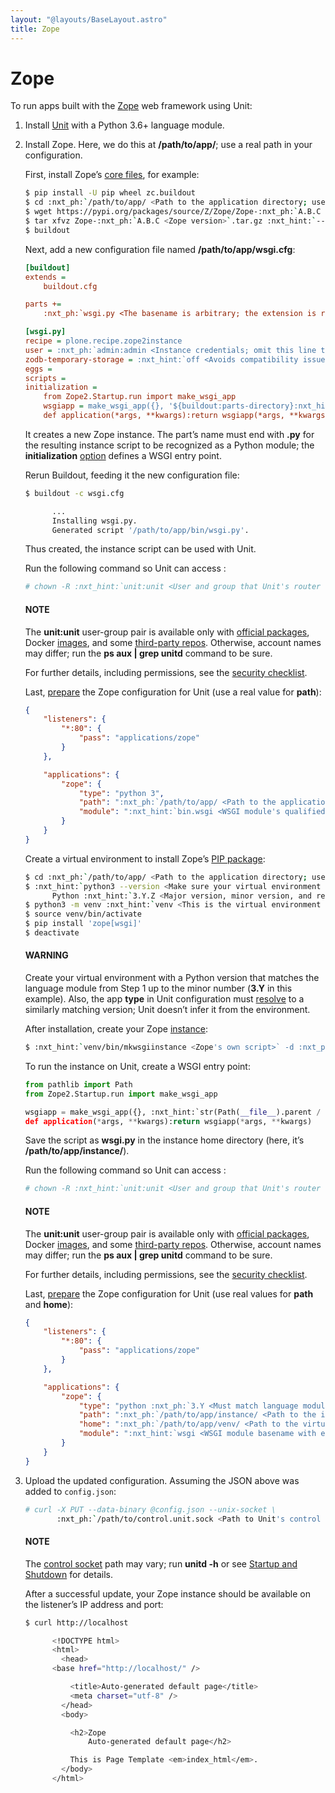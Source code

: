 ```yaml
---
layout: "@layouts/BaseLayout.astro"
title: Zope
---
```

# Zope

To run apps built with the [Zope](https://www.zope.dev/) web framework using
Unit:

1. Install [Unit](../installation.md#installation-precomp-pkgs) with a Python 3.6+ language module.
2. Install Zope.  Here, we do this at **/path/to/app/**; use a real path
   in your configuration.

   First, install Zope’s [core files](https://zope.readthedocs.io/en/latest/INSTALL.html#installing-zope-with-zc-buildout),
   for example:
   ```bash
   $ pip install -U pip wheel zc.buildout
   $ cd :nxt_ph:`/path/to/app/ <Path to the application directory; use a real path in your configuration>`
   $ wget https://pypi.org/packages/source/Z/Zope/Zope-:nxt_ph:`A.B.C <Zope version>`.tar.gz
   $ tar xfvz Zope-:nxt_ph:`A.B.C <Zope version>`.tar.gz :nxt_hint:`--strip-components <Avoids creating a redundant subdirectory>`=1
   $ buildout
   ```

   Next, add a new configuration file named
   **/path/to/app/wsgi.cfg**:
   ```cfg
   [buildout]
   extends =
       buildout.cfg

   parts +=
       :nxt_ph:`wsgi.py <The basename is arbitrary; the extension is required to make the resulting Python module discoverable>`

   [wsgi.py]
   recipe = plone.recipe.zope2instance
   user = :nxt_ph:`admin:admin <Instance credentials; omit this line to configure them interactively>`
   zodb-temporary-storage = :nxt_hint:`off <Avoids compatibility issues>`
   eggs =
   scripts =
   initialization =
       from Zope2.Startup.run import make_wsgi_app
       wsgiapp = make_wsgi_app({}, '${buildout:parts-directory}:nxt_hint:`/wsgi.py/etc/zope.conf <Path to the instance's configuration file>`')
       def application(*args, **kwargs):return wsgiapp(*args, **kwargs)
   ```

   It creates a new Zope instance.  The part’s name must end with
   **.py** for the resulting instance script to be recognized as a
   Python module; the **initialization** [option](https://pypi.org/project/plone.recipe.zope2instance/#common-options)
   defines a WSGI entry point.

   Rerun Buildout, feeding it the new configuration file:
   ```bash
   $ buildout -c wsgi.cfg

         ...
         Installing wsgi.py.
         Generated script '/path/to/app/bin/wsgi.py'.
   ```

   Thus created, the instance script can be used with Unit.

   Run the following command so Unit can access :
   ```bash
   # chown -R :nxt_hint:`unit:unit <User and group that Unit's router runs as by default>` :nxt_ph:`/path/to/app/ <Path to the application files such as /data/www/app/; use a real path in your commands>`
   ```

   #### NOTE
   The **unit:unit** user-group pair is available only with [official
   packages](../installation.md#installation-precomp-pkgs), Docker [images](../installation.md#installation-docker), and some [third-party repos](../installation.md#installation-community-repos).  Otherwise, account names may differ; run
   the **ps aux | grep unitd** command to be sure.

   For further details, including permissions, see the [security checklist](security.md#security-apps).

   Last, [prepare](../configuration.md#configuration-python) the Zope configuration
   for Unit (use a real value for **path**):
   ```json
   {
       "listeners": {
           "*:80": {
               "pass": "applications/zope"
           }
       },

       "applications": {
           "zope": {
               "type": "python 3",
               "path": ":nxt_ph:`/path/to/app/ <Path to the application directory; use a real path in your configuration>`",
               "module": ":nxt_hint:`bin.wsgi <WSGI module's qualified name with extension omitted>`"
           }
       }
   }
   ```

   Create a virtual environment to install Zope’s [PIP package](https://pypi.org/project/Zope/):
   ```bash
   $ cd :nxt_ph:`/path/to/app/ <Path to the application directory; use a real path in your configuration>`
   $ :nxt_hint:`python3 --version <Make sure your virtual environment version matches the module version>`
         Python :nxt_hint:`3.Y.Z <Major version, minor version, and revision number>`
   $ python3 -m venv :nxt_hint:`venv <This is the virtual environment directory>`
   $ source venv/bin/activate
   $ pip install 'zope[wsgi]'
   $ deactivate
   ```

   #### WARNING
   Create your virtual environment with a Python version that matches
   the language module from Step 1 up to the minor number
   (**3.Y** in this example).  Also, the app **type** in Unit
   configuration must [resolve](../configuration.md#configuration-apps-common) to a
   similarly matching version; Unit doesn’t infer it from the
   environment.

   After installation, create your Zope [instance](https://zope.readthedocs.io/en/latest/operation.html#creating-a-zope-instance):
   ```bash
   $ :nxt_hint:`venv/bin/mkwsgiinstance <Zope's own script>` -d :nxt_ph:`instance <The Zope instance's home directory>`
   ```

   To run the instance on Unit, create a WSGI entry point:
   ```python
   from pathlib import Path
   from Zope2.Startup.run import make_wsgi_app

   wsgiapp = make_wsgi_app({}, :nxt_hint:`str(Path(__file__).parent / 'etc/zope.conf' <Path to the instance's configuration file>`))
   def application(*args, **kwargs):return wsgiapp(*args, **kwargs)
   ```

   Save the script as **wsgi.py** in the instance home directory
   (here, it’s **/path/to/app/instance/**).

   Run the following command so Unit can access :
   ```bash
   # chown -R :nxt_hint:`unit:unit <User and group that Unit's router runs as by default>` :nxt_ph:`/path/to/app/ <Path to the application files such as /data/www/app/; use a real path in your commands>`
   ```

   #### NOTE
   The **unit:unit** user-group pair is available only with [official
   packages](../installation.md#installation-precomp-pkgs), Docker [images](../installation.md#installation-docker), and some [third-party repos](../installation.md#installation-community-repos).  Otherwise, account names may differ; run
   the **ps aux | grep unitd** command to be sure.

   For further details, including permissions, see the [security checklist](security.md#security-apps).

   Last, [prepare](../configuration.md#configuration-python) the Zope configuration
   for Unit (use real values for **path** and **home**):
   ```json
   {
       "listeners": {
           "*:80": {
               "pass": "applications/zope"
           }
       },

       "applications": {
           "zope": {
               "type": "python :nxt_ph:`3.Y <Must match language module version and virtual environment version>`",
               "path": ":nxt_ph:`/path/to/app/instance/ <Path to the instance/ subdirectory; use a real path in your configuration>`",
               "home": ":nxt_ph:`/path/to/app/venv/ <Path to the virtual environment; use a real path in your configuration>`",
               "module": ":nxt_hint:`wsgi <WSGI module basename with extension omitted>`"
           }
       }
   }
   ```
3. Upload the updated configuration.  Assuming the JSON above was added to
   `config.json`:
   ```bash
   # curl -X PUT --data-binary @config.json --unix-socket \
          :nxt_ph:`/path/to/control.unit.sock <Path to Unit's control socket in your installation>` :nxt_hint:`http://localhost/config/ <Path to the config section in Unit's control API>`
   ```

   #### NOTE
   The [control socket](../controlapi.md#configuration-socket) path may vary; run
   **unitd -h** or see [Startup and Shutdown](source.md#source-startup) for details.

   After a successful update, your Zope instance should be available on the
   listener’s IP address and port:
   ```bash
   $ curl http://localhost

         <!DOCTYPE html>
         <html>
           <head>
         <base href="http://localhost/" />

             <title>Auto-generated default page</title>
             <meta charset="utf-8" />
           </head>
           <body>

             <h2>Zope
                 Auto-generated default page</h2>

             This is Page Template <em>index_html</em>.
           </body>
         </html>
   ```
